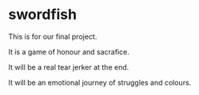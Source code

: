 # swordfish

This is for our final project.

It is a game of honour and sacrafice.

It will be a real tear jerker at the end.

It will be an emotional journey of struggles and colours.
